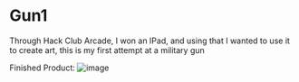 # Gun1
Through Hack Club Arcade, I won an IPad, and using that I wanted to use it to create art, this is my first attempt at a military gun

Finished Product:
![image](https://github.com/user-attachments/assets/221bf6d7-0f92-44f1-8777-b18551f40607)

